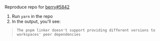 Reproduce repo for [berry#5842](https://github.com/yarnpkg/berry/issues/58420)

1. Run `yarn` in the repo
2. In the output, you'll see:

> ```
> The pnpm linker doesn't support providing different versions to workspaces' peer dependencies
> ```

